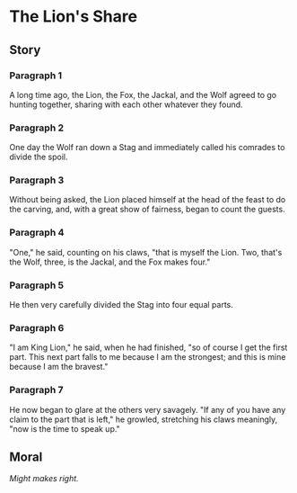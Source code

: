 
# The Lion's Share

## Story


### Paragraph 1

A long time ago, the Lion, the Fox, the Jackal, and the Wolf agreed to go hunting together, sharing with each other whatever they found.



### Paragraph 2

One day the Wolf ran down a Stag and immediately called his comrades to divide the spoil.



### Paragraph 3

Without being asked, the Lion placed himself at the head of the feast to do the carving, and, with a great show of fairness, began to count the guests.



### Paragraph 4

"One," he said, counting on his claws, "that is myself the Lion. Two, that's the Wolf, three, is the Jackal, and the Fox makes four."



### Paragraph 5

He then very carefully divided the Stag into four equal parts.



### Paragraph 6

"I am King Lion," he said, when he had finished, "so of course I get the first part. This next part falls to me because I am the strongest; and this is mine because I am the bravest."



### Paragraph 7

He now began to glare at the others very savagely. "If any of you have any claim to the part that is left," he growled, stretching his claws meaningly, "now is the time to speak up."



## Moral

_Might makes right._

